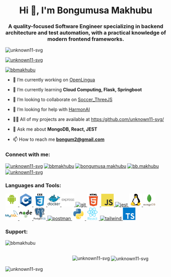 <h1 align="center">Hi 👋, I'm Bongumusa Makhubu</h1>
<h3 align="center">A quality-focused Software Engineer specializing in backend architecture and test automation, with a practical knowledge of modern frontend frameworks.</h3>

<p align="left"> <img src="https://komarev.com/ghpvc/?username=unknown11-svg&label=Profile%20views&color=0e75b6&style=flat" alt="unknown11-svg" /> </p>

<p align="left"> <a href="https://github.com/ryo-ma/github-profile-trophy"><img src="https://github-profile-trophy.vercel.app/?username=unknown11-svg" alt="unknown11-svg" /></a> </p>

<p align="left"> <a href="https://twitter.com/bbmakhubu" target="blank"><img src="https://img.shields.io/twitter/follow/bbmakhubu?logo=twitter&style=for-the-badge" alt="bbmakhubu" /></a> </p>

- 🔭 I’m currently working on [OpenLingua](https://github.com/T-inashe/OpenLingua)

- 🌱 I’m currently learning **Cloud Computing, Flask, Springboot**

- 👯 I’m looking to collaborate on [Soccer_ThreeJS](https://github.com/unknown11-svg/Soccer_ThreeJS)

- 🤝 I’m looking for help with [HarmonAI](https://github.com/unknown11-svg/harmonia)

- 👨‍💻 All of my projects are available at [https:/github.com/unknown11-svg/](https:/github.com/unknown11-svg/)

- 💬 Ask me about **MongoDB, React, JEST**

- 📫 How to reach me **bongum2@gmail.com**

<h3 align="left">Connect with me:</h3>
<p align="left">
<a href="https://dev.to/unknown11-svg" target="blank"><img align="center" src="https://raw.githubusercontent.com/rahuldkjain/github-profile-readme-generator/master/src/images/icons/Social/devto.svg" alt="unknown11-svg" height="30" width="40" /></a>
<a href="https://twitter.com/bbmakhubu" target="blank"><img align="center" src="https://raw.githubusercontent.com/rahuldkjain/github-profile-readme-generator/master/src/images/icons/Social/twitter.svg" alt="bbmakhubu" height="30" width="40" /></a>
<a href="https://linkedin.com/in/bongumusa makhubu" target="blank"><img align="center" src="https://raw.githubusercontent.com/rahuldkjain/github-profile-readme-generator/master/src/images/icons/Social/linked-in-alt.svg" alt="bongumusa makhubu" height="30" width="40" /></a>
<a href="https://instagram.com/bb.makhubu" target="blank"><img align="center" src="https://raw.githubusercontent.com/rahuldkjain/github-profile-readme-generator/master/src/images/icons/Social/instagram.svg" alt="bb.makhubu" height="30" width="40" /></a>
<a href="https://www.leetcode.com/unknown11-svg" target="blank"><img align="center" src="https://raw.githubusercontent.com/rahuldkjain/github-profile-readme-generator/master/src/images/icons/Social/leet-code.svg" alt="unknown11-svg" height="30" width="40" /></a>
</p>

<h3 align="left">Languages and Tools:</h3>
<p align="left"> <a href="https://developer.android.com" target="_blank" rel="noreferrer"> <img src="https://raw.githubusercontent.com/devicons/devicon/master/icons/android/android-original-wordmark.svg" alt="android" width="40" height="40"/> </a> <a href="https://www.w3schools.com/cpp/" target="_blank" rel="noreferrer"> <img src="https://raw.githubusercontent.com/devicons/devicon/master/icons/cplusplus/cplusplus-original.svg" alt="cplusplus" width="40" height="40"/> </a> <a href="https://www.w3schools.com/css/" target="_blank" rel="noreferrer"> <img src="https://raw.githubusercontent.com/devicons/devicon/master/icons/css3/css3-original-wordmark.svg" alt="css3" width="40" height="40"/> </a> <a href="https://www.docker.com/" target="_blank" rel="noreferrer"> <img src="https://raw.githubusercontent.com/devicons/devicon/master/icons/docker/docker-original-wordmark.svg" alt="docker" width="40" height="40"/> </a> <a href="https://expressjs.com" target="_blank" rel="noreferrer"> <img src="https://raw.githubusercontent.com/devicons/devicon/master/icons/express/express-original-wordmark.svg" alt="express" width="40" height="40"/> </a> <a href="https://git-scm.com/" target="_blank" rel="noreferrer"> <img src="https://www.vectorlogo.zone/logos/git-scm/git-scm-icon.svg" alt="git" width="40" height="40"/> </a> <a href="https://www.w3.org/html/" target="_blank" rel="noreferrer"> <img src="https://raw.githubusercontent.com/devicons/devicon/master/icons/html5/html5-original-wordmark.svg" alt="html5" width="40" height="40"/> </a> <a href="https://developer.mozilla.org/en-US/docs/Web/JavaScript" target="_blank" rel="noreferrer"> <img src="https://raw.githubusercontent.com/devicons/devicon/master/icons/javascript/javascript-original.svg" alt="javascript" width="40" height="40"/> </a> <a href="https://jestjs.io" target="_blank" rel="noreferrer"> <img src="https://www.vectorlogo.zone/logos/jestjsio/jestjsio-icon.svg" alt="jest" width="40" height="40"/> </a> <a href="https://www.linux.org/" target="_blank" rel="noreferrer"> <img src="https://raw.githubusercontent.com/devicons/devicon/master/icons/linux/linux-original.svg" alt="linux" width="40" height="40"/> </a> <a href="https://www.mongodb.com/" target="_blank" rel="noreferrer"> <img src="https://raw.githubusercontent.com/devicons/devicon/master/icons/mongodb/mongodb-original-wordmark.svg" alt="mongodb" width="40" height="40"/> </a> <a href="https://www.mysql.com/" target="_blank" rel="noreferrer"> <img src="https://raw.githubusercontent.com/devicons/devicon/master/icons/mysql/mysql-original-wordmark.svg" alt="mysql" width="40" height="40"/> </a> <a href="https://nodejs.org" target="_blank" rel="noreferrer"> <img src="https://raw.githubusercontent.com/devicons/devicon/master/icons/nodejs/nodejs-original-wordmark.svg" alt="nodejs" width="40" height="40"/> </a> <a href="https://www.postgresql.org" target="_blank" rel="noreferrer"> <img src="https://raw.githubusercontent.com/devicons/devicon/master/icons/postgresql/postgresql-original-wordmark.svg" alt="postgresql" width="40" height="40"/> </a> <a href="https://postman.com" target="_blank" rel="noreferrer"> <img src="https://www.vectorlogo.zone/logos/getpostman/getpostman-icon.svg" alt="postman" width="40" height="40"/> </a> <a href="https://www.python.org" target="_blank" rel="noreferrer"> <img src="https://raw.githubusercontent.com/devicons/devicon/master/icons/python/python-original.svg" alt="python" width="40" height="40"/> </a> <a href="https://reactjs.org/" target="_blank" rel="noreferrer"> <img src="https://raw.githubusercontent.com/devicons/devicon/master/icons/react/react-original-wordmark.svg" alt="react" width="40" height="40"/> </a> <a href="https://tailwindcss.com/" target="_blank" rel="noreferrer"> <img src="https://www.vectorlogo.zone/logos/tailwindcss/tailwindcss-icon.svg" alt="tailwind" width="40" height="40"/> </a> <a href="https://www.typescriptlang.org/" target="_blank" rel="noreferrer"> <img src="https://raw.githubusercontent.com/devicons/devicon/master/icons/typescript/typescript-original.svg" alt="typescript" width="40" height="40"/> </a> </p>

<h3 align="left">Support:</h3>
<p><a href="https://www.buymeacoffee.com/bbmakhubu"> <img align="left" src="https://cdn.buymeacoffee.com/buttons/v2/default-yellow.png" height="50" width="210" alt="bbmakhubu" /></a></p><br><br>

<p><img align="left" src="https://github-readme-stats.vercel.app/api/top-langs?username=unknown11-svg&show_icons=true&locale=en&layout=compact" alt="unknown11-svg" /></p>

<p>&nbsp;<img align="center" src="https://github-readme-stats.vercel.app/api?username=unknown11-svg&show_icons=true&locale=en" alt="unknown11-svg" /></p>

<p><img align="center" src="https://github-readme-streak-stats.herokuapp.com/?user=unknown11-svg&" alt="unknown11-svg" /></p>


<!--
**unknown11-svg/unknown11-svg** is a ✨ _special_ ✨ repository because its `README.md` (this file) appears on your GitHub profile.

Here are some ideas to get you started:

- 🔭 I’m currently working on ...
- 🌱 I’m currently learning ...
- 👯 I’m looking to collaborate on ...
- 🤔 I’m looking for help with ...
- 💬 Ask me about ...
- 📫 How to reach me: ...
- 😄 Pronouns: ...
- ⚡ Fun fact: ...
-->
